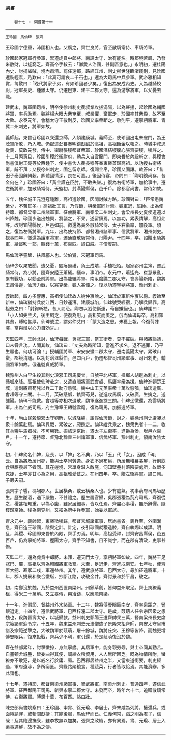 

##### 梁書
　　`卷十七 ‧ 列傳第十一`

* * *

`王珍國　馬仙琕　張齊`

王珍國字德重，沛國相人也。父廣之，齊世良將，官至散騎常侍、車騎將軍。

珍國起家冠軍行參軍，累遷虎賁中郎將、南譙太守，治有能名。時郡境苦飢，乃發米散財，以拯窮乏。齊高帝手敕云：「卿愛人治國，甚副吾意也。」永明初，遷桂陽內史，討捕盜賊，境內肅清。罷任還都，路經江州，刺史柳世隆臨渚餞別，見珍國還裝輕素，乃歎曰：「此真可謂良二千石也。」還為大司馬中兵參軍。武帝雅相知賞，每歎曰：「晚代將家子弟，有如珍國者少矣。」復出為安成內史。入為越騎校尉，冠軍長史、鍾離太守。仍遷巴東、建平二郡太守。還為游擊將軍，以父憂去職。

建武末，魏軍圍司州，明帝使徐州刺史裴叔業攻拔渦陽，以為聲援，起珍國為輔國將軍，率兵助焉。魏將楊大眼大衆奄至，叔業懼，棄軍走，珍國率其衆殿，故不至大敗。永泰元年，會稽太守王敬則反，珍國又率衆距之。敬則平，遷寧朔將軍、青冀二州刺史，將軍如故。

義師起，東昬召珍國以衆還京師，入頓建康城。義師至，使珍國出屯朱雀門，為王茂軍所敗，乃入城。仍密遣郄纂奉明鏡獻誠於高祖，高祖斷金以報之。時城中咸思從義，莫敢先發，侍中、衞尉張稷都督衆軍，珍國潛結稷腹心張齊要稷，稷許之。十二月丙寅旦，珍國引稷於衞尉府，勒兵入自雲龍門，即東昬於內殿斬之，與稷會尚書僕射王亮等於西鍾下，使中書舍人裴長穆等奉東昬首歸高祖。以功授右衞將軍，辭不拜；又授徐州刺史，固乞留京師。復賜金帛，珍國又固讓。敕答曰：「昔田子泰固辭絹穀。卿體國情深，良在可嘉。」後因侍宴，帝問曰：「卿明鏡尚存，昔金何在？」珍國答曰：「黃金謹在臣肘，不敢失墜。」復為右衞將軍，加給事中，遷左衞將軍，加散騎常侍。天監初，封灄陽縣侯，邑千戶。除都官尚書，常侍如故。

五年，魏任城王元澄寇鍾離，高祖遣珍國，因問討賊方略。珍國對曰：「臣常患魏衆少，不苦其多。」高祖壯其言，乃假節，與衆軍同討焉。魏軍退，班師。出為使持節、都督梁秦二州諸軍事、征虜將軍、南秦梁二州刺史。會梁州長史夏侯道遷以州降魏，珍國步道出魏興，將襲之，不果，遂留鎮焉。以無功，累表請解，高祖弗許。改封宜陽縣侯，戶邑如前。徵還為員外散騎常侍、太子右衞率，加後軍。頃之，復為左衞將軍。九年，出為使持節、都督湘州諸軍事、信武將軍、湘州刺史。視事四年，徵還為護軍將軍，遷通直散騎常侍、丹陽尹。十四年，卒。詔贈車騎將軍，給鼔吹一部，賻錢十萬，布百匹。謚曰威。子僧度嗣。

馬仙琕字靈馥，扶風郿人也。父伯鸞，宋冠軍司馬。

仙琕少以果敢聞，遭父憂，毀瘠過禮，負土成墳，手植松栢。起家郢州主簿，遷武騎常侍，為小將，隨齊安陸王蕭緬。緬卒，事明帝。永元中，蕭遙光、崔慧景亂，累有戰功，以勳至前將軍。出為龍驤將軍、南汝陰譙二郡太守。會壽陽新陷，魏將王肅侵邊，仙琕力戰，以寡克衆，魏人甚憚之。復以功遷寧朔將軍、豫州刺史。

義師起，四方多響應，高祖使仙琕故人姚仲賔說之，仙琕於軍斬仲賔以徇。義師至新林，仙琕猶持兵於江西，日鈔運漕。建康城陷，仙琕號哭經宿，乃解兵歸罪。高祖勞之曰：「射鉤斬袪，昔人弗忌。卿勿以戮使斷運，苟自嫌絕也。」仙琕謝曰：「小人如失主犬，後主飼之，便復為用。」高祖笑而羙之。俄而仙琕母卒，高祖知其貧，賻給甚厚。仙琕號泣，謂弟仲艾曰：「蒙大造之恩，未獲上報。今復荷殊澤，當與爾以心力自効耳。」

天監四年，王師北討，仙琕每戰，勇冠三軍，當其衝者，莫不摧破。與諸將論議，口未甞言功。人問其故，仙琕曰：「丈夫為時所知，當進不求名，退不逃罪，乃平生願也。何功可論！」授輔國將軍、宋安安蠻二郡太守，遷南義陽太守。累破山蠻，郡境清謐。以功封浛洭縣伯，邑四百戶，仍遷都督司州諸軍事、司州刺史，輔國將軍如故。俄進號貞威將軍。

魏豫州人白早生殺其刺史琅邪王司馬慶曾，自號平北將軍，推鄉人胡遜為刺史，以懸瓠來降。高祖使仙琕赴之，又遣直閤將軍武會超、馬廣率衆為援。仙琕進頓楚王城，遣副將齊苟兒以兵二千助守懸瓠。魏中山王元英率衆十萬攻懸瓠，仙琕遣廣、會超等守三關。十二月，英破懸瓠，執齊苟兒，遂進攻馬廣，又破廣，生擒之，送雒陽。仙琕不能救。會超等亦相次退散，魏軍遂進據三關。仙琕坐徵還，為雲騎將軍。出為仁威司馬，府主豫章王轉號雲麾，復為司馬，加振遠將軍。

十年，朐山民殺琅邪太守劉昕，以城降魏，詔假仙琕節，討之。魏徐州刺史盧昶以衆十餘萬赴焉。仙琕與戰，累破之，昶遁走。仙琕縱兵乘之，魏衆免者十一二，收其兵糧牛馬器械，不可勝數。振旅還京師，遷太子左衞率，進爵為侯，增邑六百戶。十一年，遷持節、督豫北豫霍三州諸軍事、信武將軍、豫州刺史，領南汝陰太守。

初，仙琕幼名仙婢，及長，以「婢」名不典，乃以「玉」代「女」，因成「琕」云。自為將及居州郡，能與士卒同勞逸。身衣不過布帛，所居無帷幕衾屏，行則飲食與厮養最下者同。其在邊境，常單身潛入敵庭，伺知壁壘村落險要處所，故戰多克捷，士卒亦甘心為之用，高祖雅愛仗之。在州四年，卒。贈左衞將軍。謚曰剛。子巖夫嗣。

張齊字子響，馮翊郡人。世居橫桑，或云橫桑人也。少有膽氣。初事荊府司馬垣歷生。歷生酗酒，遇下嚴酷，不甚禮之。歷生罷官歸，吳郡張稷為荊府司馬，齊復從之，稷甚相知重，以為心腹，雖家居細事，皆以任焉。齊盡心事稷，無所辭憚。隨稷歸京師。稷為南兖州，又擢為府中兵參軍，始委以軍旅。

齊永元中，義師起，東昬徵稷歸，都督宮城諸軍事，居尚書省。義兵至，外圍漸急，齊日造王珍國，陰與定計。計定，夜引珍國就稷造膝，齊自執燭以成謀。明旦，與稷、珍國即東昬於內殿，齊手刃焉。明年，高祖受禪，封齊安昌縣侯，邑五百戶，仍為寧朔將軍、歷陽太守。齊手不知書，目不識字，而在郡有清政，吏事甚脩。

天監二年，還為虎賁中郎將。未拜，遷天門太守，寧朔將軍如故。四年，魏將王足寇巴、蜀，高祖以齊為輔國將軍救蜀。未至，足退走，齊進戍南安。七年秋，使齊置大劔、寒冢二戍，軍還益州。其年，遷武旅將軍、巴西太守，尋加征遠將軍。十年，郡人姚景和聚合蠻蜒，抄斷江路，攻破金井。齊討景和於平昌，破之。

初，南鄭沒於魏，乃於益州西置南梁州。州鎮草創，皆仰益州取足。齊上夷獠義租，得米二十萬斛。又立臺傳，興冶鑄，以應贍南梁。

十一年，進假節、督益州外水諸軍。十二年，魏將傅豎眼寇南安，齊率衆距之，豎眼退走。十四年，遷信武將軍、巴西梓潼二郡太守。是歲，葭萌人任令宗因衆之患魏也，殺魏晉壽太守，以城歸款。益州刺史鄱陽王遣齊帥衆三萬，督南梁州長史席宗範諸軍迎令宗。十五年，魏東益州刺史元法僧遣子景隆來拒齊師，南安太守皇甫諶及宗範逆擊之，大破魏軍於葭萌，屠十餘城，魏將丘突、王穆等皆降。而魏更增傅豎眼兵，復來拒戰，齊兵少不利，軍引還，於是葭萌復沒於魏。

齊在益部累年，討擊蠻獠，身無寧歲。其居軍中，能身親勞辱，與士卒同其勤苦。自畫頓舍城壘，皆委曲得其便，調給衣粮資用，人人無所困乏。旣為物情所附，蠻獠亦不敢犯，是以威名行於庸、蜀。巴西郡居益州之半，又當東道衝要，刺史經過，軍府遠涉，多所窮匱。齊緣路聚粮食，種蔬菜，行者皆取給焉。其能濟辦，多此類也。

十七年，遷持節、都督南梁州諸軍事、智武將軍、南梁州刺史。普通四年，遷信武將軍、征西鄱陽王司馬、新興永寧二郡太守。未發而卒，時年六十七。追贈散騎常侍、右衞將軍。賻錢十萬，布百匹。謚曰壯。

陳吏部尚書姚察曰：王珍國、申胄、徐元瑜、李居士，齊末咸為列將，擁彊兵，或面縛請罪，或斬關獻捷；其能後服，馬仙琕而已。仁義何常，蹈之則為君子，信哉！及其臨邊撫衆，雖李牧無以加矣。張齊之政績，亦有異焉。胄、元瑜、居士入梁事迹鮮，故不為之傳。

* * *

